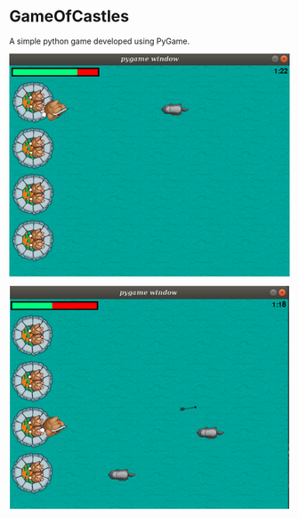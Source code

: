 # GameOfCastles
A simple python game developed using PyGame.

<p align="center">
  <img height="400" src="screenshots/img1.png">
</p>
<p align="center">
  <img height="400" src="screenshots/img2.png">
</p>
